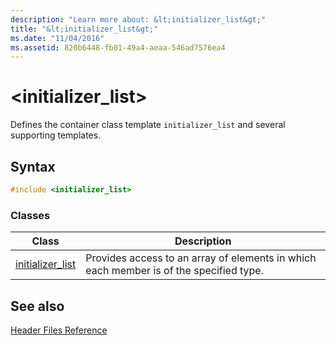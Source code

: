 ```yaml
---
description: "Learn more about: &lt;initializer_list&gt;"
title: "&lt;initializer_list&gt;"
ms.date: "11/04/2016"
ms.assetid: 820b6448-fb01-49a4-aeaa-546ad7576ea4
---
```

# &lt;initializer_list&gt;

Defines the container class template `initializer_list` and several supporting templates.

## Syntax

```cpp
#include <initializer_list>
```

### Classes

|Class|Description|
|-|-|
|[initializer_list](../standard-library/initializer-list-class.md)|Provides access to an array of elements in which each member is of the specified type.|

## See also

[Header Files Reference](../standard-library/cpp-standard-library-header-files.md)
